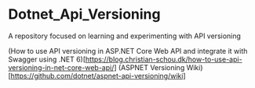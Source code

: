 # Dotnet_Api_Versioning
A repository focused on learning and experimenting with API versioning

(How to use API versioning in ASP.NET Core Web API and integrate it with Swagger using .NET 6)[https://blog.christian-schou.dk/how-to-use-api-versioning-in-net-core-web-api/]
(ASPNET Versioning Wiki)[https://github.com/dotnet/aspnet-api-versioning/wiki]